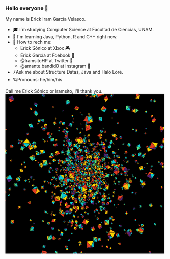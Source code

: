 ### Hello everyone 🖖



My name is Erick Iram García Velasco.
- 🎓 I´m studying Computer Science at Facultad de Ciencias, UNAM. 
- 💾 I´m learning Java, Python, R and C++ right now.
- 🔭 How to rech me:
  - Erick Sónico at Xbox 🎮 
  - Erick García at Fcebook 🔔 
  - @IramsitoHP at Twitter 📱
  - @amante.bandid0 at instagram 📸
- ⚡Ask me about Structure Datas, Java and Halo Lore. 
- 🪐Pronouns: he/him/his

Call me Erick Sónico or Iramsito, I'll thank you.
![](https://github.com/ericksonico/ericksonico/blob/031eae2f42d4141c92327b800925b2f01dece24b/Gif%20de%20octaedros.gif)

